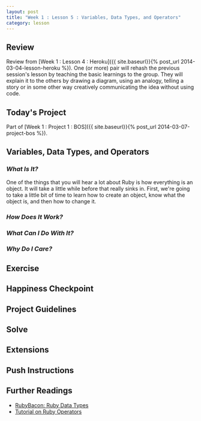 ```yaml
---
layout: post
title: "Week 1 : Lesson 5 : Variables, Data Types, and Operators"
category: lesson
---
```


## Review

Review from [Week 1 : Lesson 4 : Heroku]({{ site.baseurl}}{% post_url 2014-03-04-lesson-heroku %}).  One (or more) pair will rehash the previous session's lesson by teaching the basic learnings to the group.  They will explain it to the others by drawing a diagram, using an analogy, telling a story or in some other way creatively communicating the idea without using code.

## Today's Project<a name="todays-project"></a>

Part of [Week 1 : Project 1 : BOS]({{ site.baseurl}}{% post_url 2014-03-07-project-bos %}).

## Variables, Data Types, and Operators

### _What Is It?_

One of the things that you will hear a lot about Ruby is how everything is an object.  It will take a little while before that really sinks in.  First, we're going to take a little bit of time to learn how to create an object, know what the object is, and then how to change it.  

### _How Does It Work?_

### _What Can I Do With It?_

### _Why Do I Care?_

## Exercise

## Happiness Checkpoint

## Project Guidelines

## Solve

## Extensions

## Push Instructions

## Further Readings

* [RubyBacon: Ruby Data Types](http://www.rubybacon.com/ruby-data-types/)
* [Tutorial on Ruby Operators](http://www.tutorialspoint.com/ruby/ruby_operators.htm)